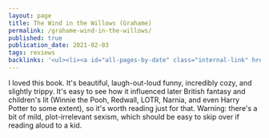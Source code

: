 ```yaml
---
layout: page
title: The Wind in the Willows (Grahame)
permalink: /grahame-wind-in-the-willows/
published: true
publication_date: 2021-02-03
tags: reviews
backlinks: '<ul><li><a id="all-pages-by-date" class="internal-link" href="/all-pages-by-date/">All pages by date</a></li><li><a id="books-published-in-1900s" class="internal-link" href="/books-published-in-1900s/">Books I&#39;ve read that were published in 1900s</a></li><li><a id="books-read-in-2021" class="internal-link" href="/books-read-in-2021/">Books I read in 2021</a></li><li><a id="books-tagged-british-literature" class="internal-link" href="/books-tagged-british-literature/">Books tagged &#39;british-literature&#39;</a></li><li><a id="books-tagged-childrens" class="internal-link" href="/books-tagged-childrens/">Books tagged &#39;childrens&#39;</a></li><li><a id="books-tagged-fiction" class="internal-link" href="/books-tagged-fiction/">Books tagged &#39;fiction&#39;</a></li><li><a id="books-tagged-literary-fiction" class="internal-link" href="/books-tagged-literary-fiction/">Books tagged &#39;literary-fiction&#39;</a></li><li><a id="books-tagged-nature-writing" class="internal-link" href="/books-tagged-nature-writing/">Books tagged &#39;nature-writing&#39;</a></li><li><a id="reviews" class="internal-link" href="/reviews/">Reviews</a></li></ul>'
---
```


I loved this book. It's beautiful, laugh-out-loud funny, incredibly cozy, and slightly trippy. It's easy to see how it influenced later British fantasy and children's lit (Winnie the Pooh, Redwall, LOTR, Narnia, and even Harry Potter to some extent), so it's worth reading just for that. Warning: there's a bit of mild, plot-irrelevant sexism, which should be easy to skip over if reading aloud to a kid.